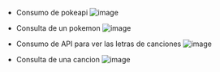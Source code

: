 - Consumo de pokeapi
![image](https://github.com/user-attachments/assets/be501207-86d4-4504-bb06-db30db6c923b)
- Consulta de un pokemon
![image](https://github.com/user-attachments/assets/87c962f2-b906-4400-8f88-30964cf8cf13)


- Consumo de API para ver las letras de canciones
![image](https://github.com/user-attachments/assets/a28bca1d-0f01-407c-8273-c761bb944a15)
- Consulta de una cancion
![image](https://github.com/user-attachments/assets/fbd41fb3-2a69-4f1a-9b90-cba4514e08cc)
